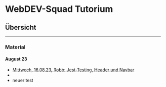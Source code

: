 # WebDEV-Squad Tutorium

## Übersicht

---

### Material

#### August 23

- [Mittwoch, 16.08.23, Robb: Jest-Testing, Header und Navbar]()
- 
- neuer test